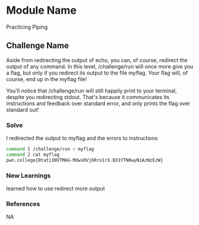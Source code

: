 # Module Name
Practicing Piping

## Challenge Name
Aside from redirecting the output of echo, you can, of course, redirect the output of any command. In this level, /challenge/run will once more give you a flag, but only if you redirect its output to the file myflag. Your flag will, of course, end up in the myflag file!

You'll notice that /challenge/run will still happily print to your terminal, despite you redirecting stdout. That's because it communicates its instructions and feedback over standard error, and only prints the flag over standard out!
### Solve
I redirected the output to myflag and the errors to instructions

```bash
command 1 /challenge/run > myflag
command 2 cat myflag
pwn.college{0tati1NVTMAG-MdwsRVj6Rro1rX.QX1YTN0wyN1AzNzEzW}
```

### New Learnings
learned how to use redirect more output

### References 
NA
